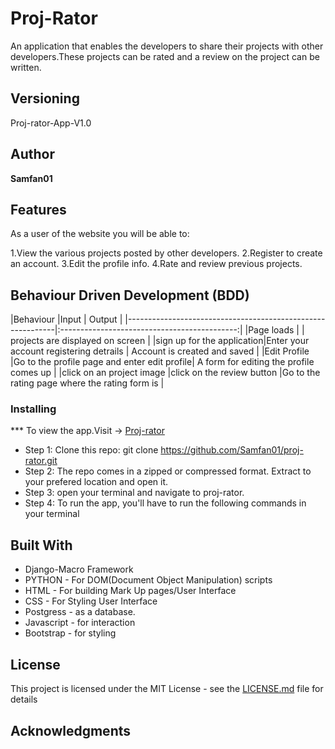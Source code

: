 # Proj-Rator


  An application that enables the developers to share their projects with other developers.These projects can be rated and a review on the project can be written.

## Versioning

 Proj-rator-App-V1.0

## Author

**Samfan01**

## Features


As a user of the website you will be able to:

1.View the various projects posted by other developers.
2.Register to create an account.
3.Edit the profile info.
4.Rate and review previous projects.

## Behaviour Driven Development (BDD)
|Behaviour 	           |Input 	                     |       Output                                 |
|------------------------------------------------------------|:--------------------------------------------:|
|Page loads	           |                                 |     projects are displayed on screen           | 
|sign up for the application|Enter your account registering detrails    |  Account is created and saved |
|Edit Profile              |Go to the profile page and enter edit profile| A form for editing the profile comes up          |
|click on an project image |click on the review button |Go to the rating page where the rating form is        |


### Installing

*** To view the app.Visit -> [Proj-rator]()
* Step 1:
Clone this repo: git clone https://github.com/Samfan01/proj-rator.git
* Step 2:
The repo comes in a zipped or compressed format. Extract to your prefered location and open it.
* Step 3:
open your terminal and navigate to proj-rator.
* Step 4:
To run the app, you'll have to run the following commands in your terminal
    
    
## Built With
* Django-Macro Framework
* PYTHON - For DOM(Document Object Manipulation) scripts
* HTML - For building Mark Up pages/User Interface
* CSS - For Styling User Interface
* Postgress - as a database.
* Javascript - for interaction
* Bootstrap - for styling


## License

This project is licensed under the MIT License - see the [LICENSE.md](LICENSE.md) file for details

## Acknowledgments